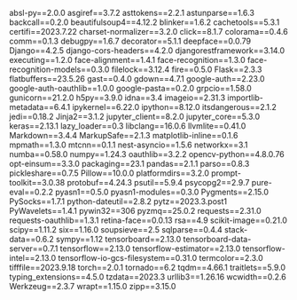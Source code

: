 absl-py==2.0.0
asgiref==3.7.2
asttokens==2.2.1
astunparse==1.6.3
backcall==0.2.0
beautifulsoup4==4.12.2
blinker==1.6.2
cachetools==5.3.1
certifi==2023.7.22
charset-normalizer==3.2.0
click==8.1.7
colorama==0.4.6
comm==0.1.3
debugpy==1.6.7
decorator==5.1.1
deepface==0.0.79
Django==4.2.5
django-cors-headers==4.2.0
djangorestframework==3.14.0
executing==1.2.0
face-alignment==1.4.1
face-recognition==1.3.0
face-recognition-models==0.3.0
filelock==3.12.4
fire==0.5.0
Flask==2.3.3
flatbuffers==23.5.26
gast==0.4.0
gdown==4.7.1
google-auth==2.23.0
google-auth-oauthlib==1.0.0
google-pasta==0.2.0
grpcio==1.58.0
gunicorn==21.2.0
h5py==3.9.0
idna==3.4
imageio==2.31.3
importlib-metadata==6.4.1
ipykernel==6.22.0
ipython==8.12.0
itsdangerous==2.1.2
jedi==0.18.2
Jinja2==3.1.2
jupyter_client==8.2.0
jupyter_core==5.3.0
keras==2.13.1
lazy_loader==0.3
libclang==16.0.6
llvmlite==0.41.0
Markdown==3.4.4
MarkupSafe==2.1.3
matplotlib-inline==0.1.6
mpmath==1.3.0
mtcnn==0.1.1
nest-asyncio==1.5.6
networkx==3.1
numba==0.58.0
numpy==1.24.3
oauthlib==3.2.2
opencv-python==4.8.0.76
opt-einsum==3.3.0
packaging==23.1
pandas==2.1.1
parso==0.8.3
pickleshare==0.7.5
Pillow==10.0.0
platformdirs==3.2.0
prompt-toolkit==3.0.38
protobuf==4.24.3
psutil==5.9.4
psycopg2==2.9.7
pure-eval==0.2.2
pyasn1==0.5.0
pyasn1-modules==0.3.0
Pygments==2.15.0
PySocks==1.7.1
python-dateutil==2.8.2
pytz==2023.3.post1
PyWavelets==1.4.1
pywin32==306
pyzmq==25.0.2
requests==2.31.0
requests-oauthlib==1.3.1
retina-face==0.0.13
rsa==4.9
scikit-image==0.21.0
scipy==1.11.2
six==1.16.0
soupsieve==2.5
sqlparse==0.4.4
stack-data==0.6.2
sympy==1.12
tensorboard==2.13.0
tensorboard-data-server==0.7.1
tensorflow==2.13.0
tensorflow-estimator==2.13.0
tensorflow-intel==2.13.0
tensorflow-io-gcs-filesystem==0.31.0
termcolor==2.3.0
tifffile==2023.9.18
torch==2.0.1
tornado==6.2
tqdm==4.66.1
traitlets==5.9.0
typing_extensions==4.5.0
tzdata==2023.3
urllib3==1.26.16
wcwidth==0.2.6
Werkzeug==2.3.7
wrapt==1.15.0
zipp==3.15.0
